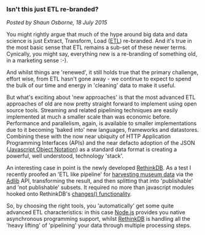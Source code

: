 ### Isn't this just ETL re-branded?
*Posted by Shaun Osborne, 18 July 2015*

You might rightly argue that much of the hype around big data and data science is just Extract, Transform, Load ([ETL](https://en.wikipedia.org/wiki/Extract,_transform,_load)) re-branded. And it's true in the most basic sense that ETL remains a sub-set of these newer terms. Cynically, you might say, everything new is a re-branding of something old, in a marketing sense :-).

And whilst things are 'renewed', it still holds true that the primary challenge, effort wise, from ETL hasn't gone away - we continue to expect to spend the bulk of our time and energy in 'cleaning' data to make it useful.

But what's exciting about 'new approaches' is that the most advanced ETL approaches of old
are now pretty straight forward to implement using open source tools. Streaming and related pipelining techniques are easily implemented at much a smaller scale than was economic before.
Performance and parallelism, again, is available to smaller implementations due to it becoming 'baked into' new languages, frameworks and datastores. Combining these with the now near ubiquity of HTTP Application Programming Interfaces (APIs) and the near defacto adoption of the JSON ([Javascript Object Notation](https://en.wikipedia.org/wiki/JSON)) as a standard data format is creating a powerful, well understood, technology 'stack'.

An interesting case in point is the newly developed [RethinkDB](http://rethinkdb.com/). As a test I recently proofed an 'ETL like pipeline' for [harvesting museum data](https://github.com/ITWrangler/adlibharvest.js) via the [Adlib](http://www.adlibsoft.com/products/museum-collection-management-software) API, transforming the result, and then splitting that into 'publishable' and 'not publishable' subsets. It required no more than javascript modules hooked onto RethinkDB's [changes() functionality](http://rethinkdb.com/blog/rethinkdb-rabbitmq/).

So, by choosing the right tools, you 'automatically' get some quite advanced ETL characteristics: in this case [Node.js](https://iojs.org/en/index.html) provides you native asynchronous programming support, whilst [RethinkDB](http://rethinkdb.com/) is handling all the 'heavy lifting' of 'pipelining' your data through multiple processing steps.
